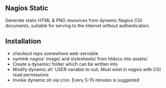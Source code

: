 <!--
# nagios-static/README.md
# EugeneKay/scripts
-->
Nagios Static
-------------

Generate static HTML & PNG resources from dynamic Nagios CGI documents, suitable for serving to the internet without authentication.


Installation
------------

  * checkout repo somewhere web-servable
  * symlink nagios' image/ and stylesheets/ from htdocs into assets/
  * Create a dynamic/ folder which can be written into
  * Modify dynamic.sh' USER variable to suit. Must exist in nagios with CGI read permissions
  * Invoke dynamic.sh via cron. Every 5-15 minutes is suggested
